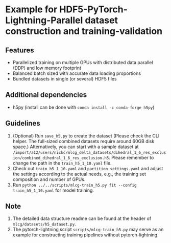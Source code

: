 # Example for HDF5-PyTorch-Lightning-Parallel dataset construction and training-validation

## Features
- Parallelized training on multiple GPUs with distributed data parallel (DDP) and low memory footprint
- Balanced batch sized with accurate data loading proportions
- Bundled datasets in single (or several) HDF5 files

## Additional dependencies
- h5py (install can be done with `conda install -c conda-forge h5py`)

## Guidelines
1. (Optional) Run `save_h5.py` to create the dataset (Please check the CLI helper. The full-sized combined datasets require around 60GB disk space.) Alternatively, you can start with a sample dataset at `/import/a12/users/nickc/mlcg_delta_datasets/dihedral_1_6_res_exclusion/combined_dihedral_1_6_res_exclusion.h5`. Please remember to change the path in the `train_h5_1_10.yaml` file.
2. Check out `train_h5_1_10.yaml` and `partition_settings.yaml` and adjust the settings according to the actual needs, e.g., the training set composition and number of GPUs.
3. Run `python ../../scripts/mlcg-train_h5.py fit --config train_h5_1_10.yaml` for model training.

## Note
1. The detailed data structure readme can be found at the header of `mlcg/datasets/h5_dataset.py`.
2. The pytorch-lightning script `scripts/mlcg-train_h5.py` may serve as an example for constructing training pipelines without pytorch-lightning.
